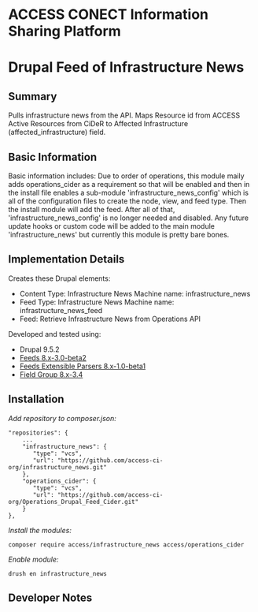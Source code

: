 # ACCESS CONECT Information Sharing Platform
# Drupal Feed of Infrastructure News

## Summary

Pulls infrastructure news from the API. Maps Resource id from ACCESS Active Resources from CiDeR to Affected Infrastructure (affected_infrastructure) field.

## Basic Information

Basic information includes:
Due to order of operations, this module maily adds operations_cider as a requirement so that will be enabled and then in the install file enables a sub-module 'infrastructure_news_config' which is all of the configuration files to create the node, view, and feed type. Then the install module will add the feed. After all of that, 'infrastructure_news_config' is no longer needed and disabled. Any future update hooks or custom code will be added to the main module 'infrastructure_news' but currently this module is pretty bare bones.

## Implementation Details

Creates these Drupal elements:
- Content Type: Infrastructure News
  Machine name: infrastructure_news
- Feed Type: Infrastructure News
  Machine name: infrastructure_news_feed
- Feed: Retrieve Infrastructure News from Operations API

Developed and tested using:
- Drupal 9.5.2
- [Feeds 8.x-3.0-beta2](https://www.drupal.org/project/feeds)
- [Feeds Extensible Parsers 8.x-1.0-beta1](https://www.drupal.org/project/feeds_ex)
- [Field Group 8.x-3.4](https://www.drupal.org/project/field_group)

## Installation
*Add repository to composer.json:*
```
"repositories": {
    ...
    "infrastructure_news": {
       "type": "vcs",
       "url": "https://github.com/access-ci-org/infrastructure_news.git"
    },
    "operations_cider": {
       "type": "vcs",
       "url": "https://github.com/access-ci-org/Operations_Drupal_Feed_Cider.git"
    }
},
```

*Install the modules:*
```
composer require access/infrastructure_news access/operations_cider
```
*Enable module:*
```
drush en infrastructure_news
```

## Developer Notes
